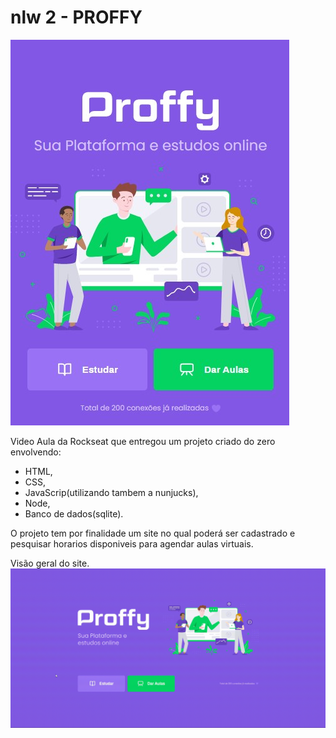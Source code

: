 # nlw 2 - PROFFY
<img src="https://github.com/BrunoArrais/nlw/blob/master/img-git/tela_1.jpg" alt="">

Video Aula da Rockseat que entregou um projeto criado do zero envolvendo:

- HTML,
- CSS, 
- JavaScrip(utilizando tambem a nunjucks), 
- Node,
- Banco de dados(sqlite). 

O projeto tem por finalidade um site no qual poderá ser cadastrado e pesquisar horarios disponiveis para agendar aulas virtuais.

Visão geral do site.
<img src="https://github.com/BrunoArrais/nlw/blob/master/img-git/20201109_195121.gif" alt="">

